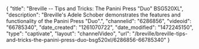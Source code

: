 {
    "title": "Breville -- Tips and Tricks: The Panini Press \"Duo\" BSG520XL",
    "description": "Breville's Adele Schober demonstrates the features and functionality of the Panini Press \"Duo\".",
    "channelid": "6286856",
    "videoid": "66785340",
    "date_created": "1261070722",
    "date_modified": "1472245150",
    "type": "captivate",
    "layout": "channelVideo",
    "url": "\/breville\/breville-tips-and-tricks-the-panini-press-duo-bsg520xl\/6286856-66785340"
}
